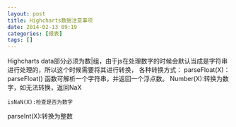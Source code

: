 ```yaml
---
layout: post
title: Highcharts数据注意事项
date: 2014-02-13 09:19
categories: [报表]
tags: []
---
```

Highcharts data部分必须为数|组，由于js在处理数字的时候会默认当成是字符串进行处理的，所以这个时候需要将其进行转换，
各种转换方式：
parseFloat(X)：parseFloat() 函数可解析一个字符串，并返回一个浮点数。
Number(X):转换为数字，如无法转换，返回NaX

	isNaN(X):检查是否为数字
	
	
parseInt(X):转换为整数

